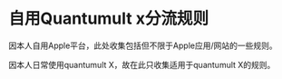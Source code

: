 # 自用Quantumult x分流规则

因本人自用Apple平台，此处收集包括但不限于Apple应用/网站的一些规则。

因本人日常使用quantumult X，故在此只收集适用于quantumult X的规则。
